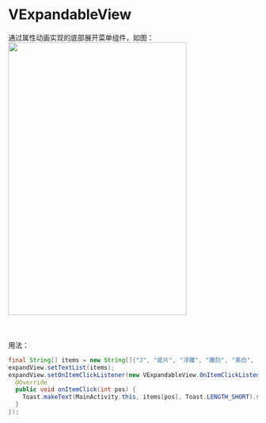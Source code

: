 # VExpandableView
通过属性动画实现的底部展开菜单组件，如图：<br>
<img src="https://github.com/CodeMAI/VExpandableView/blob/master/show.gif"  height="550" width="360"  style="padding-bottom: 50"><br>
用法：
```java
final String[] items = new String[]{"J", "底片", "浮雕", "雕刻", "美白", "木刻"};
expandView.setTextList(items);
expandView.setOnItemClickListener(new VExpandableView.OnItemClickListener() {
  @Override
  public void onItemClick(int pos) {
    Toast.makeText(MainActivity.this, items[pos], Toast.LENGTH_SHORT).show();
  }
});
```
